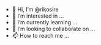 - 👋 Hi, I’m @rikosire
- 👀 I’m interested in ...
- 🌱 I’m currently learning ...
- 💞️ I’m looking to collaborate on ...
- 📫 How to reach me ...

<!---
rikosire/rikosire is a ✨ special ✨ repository because its `README.md` (this file) appears on your GitHub profile.
You can click the Preview link to take a look at your changes.
--->
